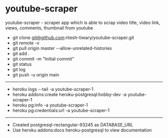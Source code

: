 # youtube-scraper
youtube-scraper - scraper app which is able to scrap video title, video link, views, comments, thumbnail from youtube

* git clone git@github.com:ritesh-tiwary/youtube-scraper.git
* git remote -v
* git pull origin master --allow-unrelated-histories
* git add .
* git commit -m "Initial commit"
* git status
* git log
* git push -u origin main

---

* heroku logs --tail -a youtube-scraper-1
* heroku addons:create heroku-postgresql:hobby-dev -a youtube-scraper-1
* heroku pg:info -a youtube-scraper-1
* heroku pg:credentials:url -a youtube-scraper-1 

---

- Created postgresql-rectangular-93245 as DATABASE_URL
- Use heroku addons:docs heroku-postgresql to view documentation

